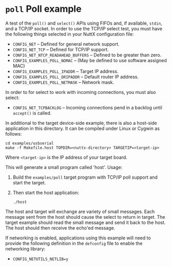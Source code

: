 # `poll` Poll example

A test of the `poll()` and `select()` APIs using FIFOs and, if
available, `stdin`, and a TCP/IP socket. In order to use the TCP/IP
select test, you must have the following things selected in your NuttX
configuration file:

  - `CONFIG_NET` – Defined for general network support.
  - `CONFIG_NET_TCP` – Defined for TCP/IP support.
  - `CONFIG_NET_NTCP_READAHEAD_BUFFERS` – Defined to be greater than
    zero.
  - `CONFIG_EXAMPLES_POLL_NOMAC` – (May be defined to use software
    assigned MAC)
  - `CONFIG_EXAMPLES_POLL_IPADDR` – Target IP address.
  - `CONFIG_EXAMPLES_POLL_DRIPADDR` – Default router IP address.
  - `CONFIG_EXAMPLES_POLL_NETMASK` – Network mask.

In order to for select to work with incoming connections, you must also
select:

  - `CONFIG_NET_TCPBACKLOG` – Incoming connections pend in a backlog
    until `accept()` is called.

In additional to the target device-side example, there is also a
host-side application in this directory. It can be compiled under Linux
or Cygwin as follows:

    cd examples/usbserial
    make -f Makefile.host TOPDIR=<nuttx-directory> TARGETIP=<target-ip>

Where `<target-ip>` is the IP address of your target board.

This will generate a small program called 'host'. Usage:

1.  Build the `examples/poll` target program with TCP/IP poll support
    and start the target.

2.  Then start the host application:
    
        ./host

The host and target will exchange are variety of small messages. Each
message sent from the host should cause the select to return in target.
The target example should read the small message and send it back to the
host. The host should then receive the echo'ed message.

If networking is enabled, applications using this example will need to
provide the following definition in the `defconfig` file to enable the
networking library:

  - `CONFIG_NETUTILS_NETLIB=y`
